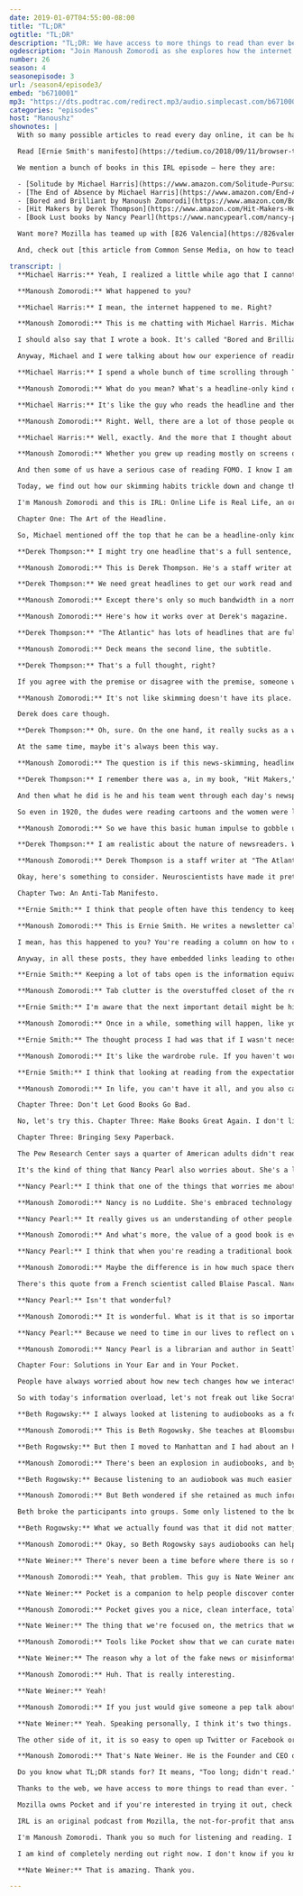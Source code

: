 ```yaml
---
date: 2019-01-07T04:55:00-08:00
title: "TL;DR"
ogtitle: "TL;DR"
description: "TL;DR: We have access to more things to read than ever before. Too much, in fact. Our reading habits have shifted. We skim a lot. We look for full stories baked into headlines. Our eyes bounce around from one article to the next, and we try and fail to manage how many things we read at once. Some of us can no longer concentrate on a book—no matter how good it might be. Reading has changed. And we’re changing alongside it. With host [Manoush Zomorodi](https://twitter.com/manoushz/), [Derek Thompson](https://twitter.com/DKThomp/) at the [Atlantic](https://www.theatlantic.com/) talks headlines; [Ernie Smith](https://twitter.com/ShortFormErnie/) from [Tedium](https://tedium.co/author/ernie/) rails against our bad browser tab habits; librarian rock star [Nancy Pearl](https://twitter.com/Nancy_Pearl/) makes the case for analog books; Beth Rogowsky discusses if audiobooks can replace reading; and [Nate Weiner](https://twitter.com/NateWeiner/) from Mozilla’s [Pocket](https://getpocket.com/) shows us one way we can manage our reading overload. Happy New Year — let’s get working on that “I will read more this year” resolution."
ogdescription: "Join Manoush Zomorodi as she explores how the internet has changed reading. And, how we're changing alongside it."
number: 26
season: 4
seasonepisode: 3
url: /season4/episode3/
embed: "b6710001"
mp3: "https://dts.podtrac.com/redirect.mp3/audio.simplecast.com/b6710001.mp3"
categories: "episodes"
host: "Manoushz"
shownotes: |
  With so many possible articles to read every day online, it can be hard to sort through what to read and what to skip. Help yourself — [give Pocket a try](https://getpocket.com/), the app and web service featured in today’s episode. Pocket brings you human curated articles that are selected to inspire, inform, and motivate you. [Learn more](http://blog.mozilla.org/internetcitizen/2019/01/07/pocket-reading/).

  Read [Ernie Smith's manifesto](https://tedium.co/2018/09/11/browser-tab-management-close-tabs/) to those of us who make reading promises we cannot possibly keep. Like his style? Sign up for his [Tedium](https://tedium.co/) newsletter.

  We mention a bunch of books in this IRL episode — here they are:

  - [Solitude by Michael Harris](https://www.amazon.com/Solitude-Pursuit-Singular-Crowded-World/dp/1250088607/)
  - [The End of Absence by Michael Harris](https://www.amazon.com/End-Absence-Reclaiming-Constant-Connection/dp/1591847923/)
  - [Bored and Brilliant by Manoush Zomorodi](https://www.amazon.com/Bored-Brilliant-Spacing-Productive-Creative/dp/1250124956/)
  - [Hit Makers by Derek Thompson](https://www.amazon.com/Hit-Makers-How-Succeed-Distraction/dp/1101980338/)
  - [Book Lust books by Nancy Pearl](https://www.nancypearl.com/nancy-pearl-books/)

  Want more? Mozilla has teamed up with [826 Valencia](https://826valencia.org/) to bring you perspectives written by students on IRL topics this season. Cymreiy P. from [De Marillac Academy](https://demarillac.org/) wrote [this piece on clickbait and homework](http://blog.mozilla.org/internetcitizen/2019/01/06/read_none_about_it/).

  And, check out [this article from Common Sense Media, on how to teach your children about clickbait](http://blog.mozilla.org/internetcitizen/2019/01/06/how-do-i-teach-my-tween-about-clickbait/).

transcript: |
  **Michael Harris:** Yeah, I realized a little while ago that I cannot read anything like the way I could when I was a child.

  **Manoush Zomorodi:** What happened to you?

  **Michael Harris:** I mean, the internet happened to me. Right?

  **Manoush Zomorodi:** This is me chatting with Michael Harris. Michael is a writer. He writes books like "Solitude" and "The End of Absence." Oh, and also fun fact: Michael writes this podcast, IRL. I mean, he didn't write the conversation I was having with him, but much of the other stuff you'll hear, he has.

  I should also say that I wrote a book. It's called "Bored and Brilliant."

  Anyway, Michael and I were talking about how our experience of reading has changed since we've spent more of our lives online. That's when Michael said he's forgotten how to read.

  **Michael Harris:** I spend a whole bunch of time scrolling through Twitter and Instagram and then I pick up a book and it's not jiggling around or shining at me. I can't do it anymore. I thought I was safe from that because I had read "War and Peace" at some point, but it turns out that just a few years of deep diving into the internet made me into a headline-only kind of reader.

  **Manoush Zomorodi:** What do you mean? What's a headline-only kind of reader?

  **Michael Harris:** It's like the guy who reads the headline and then tweets that, but didn't actually read the story.

  **Manoush Zomorodi:** Right. Well, there are a lot of those people out there. I have experienced, actually, this as well, and my sense was you crawl into bed and you got the book that you're going to read. And yet, my eyes would dance around the page like I was reading a Twitter feed instead of something that really required sustained attention.

  **Michael Harris:** Well, exactly. And the more that I thought about it, the more I realized this romantic idea I had about the kind of reader I was, the more I realized I'm not that reader anymore. I think there's a taboo around admitting it because if you've forgotten how to read, you have some kind of brain damage.

  **Manoush Zomorodi:** Whether you grew up reading mostly on screens or not, reading is changing along with the internet. The great thing about being online is that you can find information on almost everything about nearly anything, which is amazing! But some of us feel like the age of screens is biased towards quick takeaways, fun-sized portions of entertainment and enlightenment. Some of us don't have the time or we don't make the time to grab a big, juicy novel at the end of the day and dive in.

  And then some of us have a serious case of reading FOMO. I know I am one of them. We feel like we can't keep up and we can't figure out what to read and what to skip.

  Today, we find out how our skimming habits trickle down and change the way writers work; we look at what happens when there's just way, way too much to read; we ask if grabbing an old book off the shelf is still relevant; and then we meet someone who can help us wrangle all this reading abundance into something manageable and delightful.

  I'm Manoush Zomorodi and this is IRL: Online Life is Real Life, an original podcast from Mozilla.

  Chapter One: The Art of the Headline.

  So, Michael mentioned off the top that he can be a headline-only kind of reader and I think we're all guilty of that at times.

  **Derek Thompson:** I might try one headline that's a full sentence, such as, "Internet Headline Writers Hate Themselves." I might try one that has a why or how to start things off. "Why Internet Deadline Writers Hate Themselves." And then I might try one that's a little bit more old fashioned and verbless like, "The Case Against Internet Headlines.”

  **Manoush Zomorodi:** This is Derek Thompson. He's a staff writer at "The Atlantic" magazine and writers like him, I mean, they know the game we're playing. They know that shareability is more important than ever.

  **Derek Thompson:** We need great headlines to get our work read and that's what a headline is. It's marketing. So it's not a best friend, it's not an enemy. Headlines are a best frenemy.

  **Manoush Zomorodi:** Except there's only so much bandwidth in a normal person's day, and now, of course, when we search for news online, we are faced with a fire hose. There's just way, way too much, and so we're drawn to the executive summary or, yeah, even just the headline.

  **Manoush Zomorodi:** Here's how it works over at Derek's magazine.

  **Derek Thompson:** "The Atlantic" has lots of headlines that are full sentences. I'm looking at one right now. "The Midterms Could Permanently Change North Carolina Politics." The deck is, "Democrats are trying to claw back power and Republicans are trying to change the constitution to make sure they don't."

  **Manoush Zomorodi:** Deck means the second line, the subtitle.

  **Derek Thompson:** That's a full thought, right?

  If you agree with the premise or disagree with the premise, someone who doesn't want to read the whole article, but wants people to think they've read the whole article, could very easily say, "Great piece by David Graham on how Republicans are trying to change the North Carolina Constitution," or, "Terrible piece by David Graham. Republicans are not trying to change the Constitution in North Carolina."

  **Manoush Zomorodi:** It's not like skimming doesn't have its place. I skim all the time because not every writer out there is as thoughtful as Derek and his coworkers at "The Atlantic." There are many writers aggressively designing headlines to just make you click, almost like someone catfishing you on a dating site. They don't care. They just want you to click.

  Derek does care though.

  **Derek Thompson:** Oh, sure. On the one hand, it really sucks as a writer to know that 90 to 95% of your work is going into the article, rather than the headline, but that 90 to 95% of your readers are going to stop at the headline and not read your article. That is an imbalance that just exists and it sucks.

  At the same time, maybe it's always been this way.

  **Manoush Zomorodi:** The question is if this news-skimming, headline-only kind of reading is inherently a product of the internet, Derek thinks it's an evolution of how we've always consumed our news.

  **Derek Thompson:** I remember there was a, in my book, "Hit Makers," I went back to the 1920s to read the first-ever piece of newspaper analytics that was ever published in American history. It was published by a guy named George Gallup. Gallup went around to Des Moines, Iowan homes and he asked Iowans, "When you pick up 'The Des Moines Register,' what do you read?" And the people said, "I read the front page. I read the political news. I read about local politics. I'm a good civic consumer."

  And then what he did is he and his team went through each day's newspaper with these folks and pointed at articles and headlines and said, "Did you read this? Did you read this? Do you remember this?" It turned out that by far, the most popular piece of content among men was the political cartoon, not the political reporting, and the most popular thing among women was the fashion photos.

  So even in 1920, the dudes were reading cartoons and the women were looking at photos. Right? I mean, plus ça change. We have the internet now, but what are we doing? We're looking at photos and writing "LOL" over them.

  **Manoush Zomorodi:** So we have this basic human impulse to gobble up easy info, but as with so much, the internet produces a massive uptick in quantity. It raises the degree of the problem.

  **Derek Thompson:** I am realistic about the nature of newsreaders. We are not inherently a species that wants to read 1,500-word articles every day, all days of the week. We are a species that, from time to time, gets curious about reading longer articles and it's our job, it's the journalism community's job, to do our best to, essentially, write that piece that punches that ticket.

  **Manoush Zomorodi:** Derek Thompson is a staff writer at "The Atlantic."

  Okay, here's something to consider. Neuroscientists have made it pretty clear the human brain cannot multitask. We may think we're doing many things all at once, but actually, our brain is just switching attention very fast from one thing to another, so trying to understand everything, read everything at once? Not possible.

  Chapter Two: An Anti-Tab Manifesto.

  **Ernie Smith:** I think that people often have this tendency to keep all this stuff open because they don't really have any self-control.

  **Manoush Zomorodi:** This is Ernie Smith. He writes a newsletter called Tedium and he wrote a call to arms to those of us who make reading promises we cannot possibly keep.

  I mean, has this happened to you? You're reading a column on how to create new habits for the New Year, you're also on a Wikipedia page about net neutrality, and you're also browsing a listicle explaining why scrunchies are back in style. I mean, are they? Please, tell me the jury's still out on that.

  Anyway, in all these posts, they have embedded links leading to other interesting things, so you open a tab, and then another tab, and then another. Pretty soon – yeah, you know it – the tabs are breeding like bunnies and you can't close them because they're too important and interesting. So they sit there, taunting you.

  **Ernie Smith:** Keeping a lot of tabs open is the information equivalent of scheduling 15 doctors appointments in a single week. There's no way you're going to make all of them. You're going to drive yourself nuts trying.

  **Manoush Zomorodi:** Tab clutter is the overstuffed closet of the reading mind and Ernie says, "We need to let it go."

  **Ernie Smith:** I'm aware that the next important detail might be hiding behind the next tab like the world's smallest needle in the world's largest haystack. But by keeping every tab open, I let the haystack win because I give every piece of information the same amount of value.

  **Manoush Zomorodi:** Once in a while, something will happen, like your laptop will crash and you lose all those tabs at once. You freak out, of course, but then this feeling of relief sets in. Maybe that feeling is worth replicating on purpose. Ernie thinks so.

  **Ernie Smith:** The thought process I had was that if I wasn't necessarily looking at something within, say, a 20-minute period, I would set up a plug-in so that I would automatically close that tab because I figured, "Well, if I leave that tab open, I'm just probably ..." It becomes a digital pack rat kind of situation, you know? At some point, you're just like letting the idea of reading the story later beat out the simple desire to do searches and find information that you can use.

  **Manoush Zomorodi:** It's like the wardrobe rule. If you haven't worn it in the last two years, then you need to donate that stupid blouse that you bought on holiday when you thought you were a new person.

  **Ernie Smith:** I think that looking at reading from the expectation that you're never going to get through everything, it kind of frees you a little bit to simply say, "Hey, this is something that I could have some control over."

  **Manoush Zomorodi:** In life, you can't have it all, and you also can't read it all. Find a link to Ernie's manifesto in the show notes at IRLpodcast.org and sign up for his newsletter, Tedium, while you're at it. I know, I know, I just gave you one more thing to read. Sorry!

  Chapter Three: Don't Let Good Books Go Bad.

  No, let's try this. Chapter Three: Make Books Great Again. I don't like that either.

  Chapter Three: Bringing Sexy Paperback.

  The Pew Research Center says a quarter of American adults didn't read a book in the past 12 months. In a 2017 survey from The Reading Agency, over two-thirds of Brits wish they had more time to read. It's not so much that books, actual printed books, are going anywhere anytime soon, but there's no denying that for many of us, concentrating on a good novel is just harder than it used to be.

  It's the kind of thing that Nancy Pearl also worries about. She's a librarian and an author.

  **Nancy Pearl:** I think that one of the things that worries me about the future of reading is that we don't give reading the same sexiness or importance that we give other aspects of our life.

  **Manoush Zomorodi:** Nancy is no Luddite. She's embraced technology and online reading like most of us, but she does believe that there's something about the printed page that can transport us in a way that digital reading cannot.

  **Nancy Pearl:** It really gives us an understanding of other people. You know, Manoush, we spend so much time in our own heads and with the people who think the way we think, that we rarely get out of that. The place where you can get out of that, where you can spend time in another person's consciousness, in another person's shoes, if you will, is in the reading of a book.

  **Manoush Zomorodi:** And what's more, the value of a good book is even simpler for her.

  **Nancy Pearl:** I think that when you're reading a traditional book and you're holding it in your hand and you have the physicality of it, not to mention the kind of aesthetic sense of that nice new book smell, that's so different from reading on an eReader. To me, an eReader, it's very cold. The page sort of exists there, but then it disappears when you turn it, when you turn to the next page.

  **Manoush Zomorodi:** Maybe the difference is in how much space there is around the text, and I don't mean how big the margins are, I mean how much psychological space. A lot of things tend to solve themselves when you build in a little mental elbow room.

  There's this quote from a French scientist called Blaise Pascal. Nancy and I both love it. It goes, "All of humanity's problems stem from man's inability to sit quietly in a room alone."

  **Nancy Pearl:** Isn't that wonderful?

  **Manoush Zomorodi:** It is wonderful. What is it that is so important about maintaining the ability to sit down, alone, and read a book for half an hour?

  **Nancy Pearl:** Because we need to time in our lives to reflect on what we're reading, where we are in our life, what we're doing. That sort of reflection that reading almost forces you to partake in, that kind of reflection can only be done in a quiet place.

  **Manoush Zomorodi:** Nancy Pearl is a librarian and author in Seattle. She wrote, "Book Lust: A Guide to Good Reading." She even has an action figure made in her likeness, if you're into that kind of thing.

  Chapter Four: Solutions in Your Ear and in Your Pocket.

  People have always worried about how new tech changes how we interact with ideas. When people first started writing and reading, for example, ancient Greek philosopher Socrates freaked out. "If we could just write everything down," he worried, "we'd lose our ability to remember!" That may be partly true, but we gained access to so much more information, and that is a wonderful thing.

  So with today's information overload, let's not freak out like Socrates. Let's look at a couple of ways we can manage and adapt our reading habits.

  **Beth Rogowsky:** I always looked at listening to audiobooks as a form of cheating.

  **Manoush Zomorodi:** This is Beth Rogowsky. She teaches at Bloomsburg University of Pennsylvania.

  **Beth Rogowsky:** But then I moved to Manhattan and I had about an hour commute on the train. I started listening to audiobooks. I became somewhat addicted.

  **Manoush Zomorodi:** There's been an explosion in audiobooks, and by extension, podcasts, like this one. With seemingly less time for everything, people are choosing to listen to stories more than ever. Beth, too.

  **Beth Rogowsky:** Because listening to an audiobook was much easier than reading. I could kind of do other things, like be on a train. It wasn't as cognitively demanding as sitting with a book and being focused for that.

  **Manoush Zomorodi:** But Beth wondered if she retained as much information if she listened to a book instead of actually reading one. So, she did a study.

  Beth broke the participants into groups. Some only listened to the book, some only read it, and some did both at the same time. Then they were all quizzed.

  **Beth Rogowsky:** What we actually found was that it did not matter; you retained the same information. So it really made the case, if you're needing to prep for book club, go ahead and enjoy that audiobook because you will still retain enough to be able to have an intelligent conversation on the book.

  **Manoush Zomorodi:** Okay, so Beth Rogowsky says audiobooks can help us digest more content and more books. And yes, that is just one small study, but it's encouraging. Where it won't help though is with Ernie's "tab everything" problem or Derek's "Just the headlines, ma'am" problem.

  **Nate Weiner:** There's never been a time before where there is so much amazing, interesting stories and ideas and perspectives out there. The reality is, there's more to consume than we probably have the time for.

  **Manoush Zomorodi:** Yeah, that problem. This guy is Nate Weiner and he made an app that I've actually been using for years. Mozilla bought it in 2017. It's called Pocket.

  **Nate Weiner:** Pocket is a companion to help people discover content that's worth their time and attention. It also creates this great personal space where you can capture and save the things that are fascinating to you and really be able to focus, absorb, and draw out all the great things that you discover on the web.

  **Manoush Zomorodi:** Pocket gives you a nice, clean interface, totally distraction-free. You bookmark your reads wherever you find them, and when you're ready, Pocket's ready for you. It's just the stuff that you have saved and a few curated suggestions from the Pocket team, if you're interested.

  **Nate Weiner:** The thing that we're focused on, the metrics that we care about are actually not saves or just people who open the app, but are they successful? Do they come back and read the things they've saved? We look at those signals that help us indicate that they actually got value out of the product.

  **Manoush Zomorodi:** Tools like Pocket show that we can curate material for ourselves. We can sort through the junk and find the quality stuff.

  **Nate Weiner:** The reason why a lot of the fake news or misinformation shows up on platforms like Facebook or Twitter is because they are built for sensationalism, they are built for retweeting and clicking things that are meant to draw your attention. Then you land there and you're like, "Oh, I don't know about this." It's rare that fake news actually gets saved to Pocket.

  **Manoush Zomorodi:** Huh. That is really interesting.

  **Nate Weiner:** Yeah!

  **Manoush Zomorodi:** If you just would give someone a pep talk about getting back into reading, what would you ... Because I do hear this from a lot of people. They're like, "Oh my god. I just don't read, really read, anymore."

  **Nate Weiner:** Yeah. Speaking personally, I think it's two things. One is reading and sharing stories, it's one of the only and best ways that we can just grow as people.

  The other side of it, it is so easy to open up Twitter or Facebook or Reddit on my phone, but I never feel good about it after I leave. I never feel fulfilled. But when I actually go sit down and read something in Pocket, every single time I'm like, "Man, I need to do that more" because you feel like you've learned something or actually used that time valuably. That, to me, is the biggest reason to do it.

  **Manoush Zomorodi:** That's Nate Weiner. He is the Founder and CEO of Pocket.

  Do you know what TL;DR stands for? It means, "Too long; didn't read." It's a little flag you'll find online that basically says, "Here's the summary," or, "Here's the bullet point version in case you're trying to digest this long read while hanging from a strap on the subway." Letting you choose how you digest your content is something that we can definitely get behind here at IRL. So we wanted to give you a little TL;DR of our own. Here it is:

  Thanks to the web, we have access to more things to read than ever. Too much, in fact. Our reading habits have shifted. We like to skim a lot. We look for full stories baked into headlines. We try and fail to manage how many things we read at once. Some of us can no longer concentrate on a book, no matter how good it might be. Reading has changed! And we can change alongside it. We can count on audiobooks and podcasts to help and read it later tools to curate our reading lists. I think it's all going to be okay.

  Mozilla owns Pocket and if you're interested in trying it out, check out GetPocket.com and sign up for free, or you can find the link in the show notes and at IRLpodcast.org.

  IRL is an original podcast from Mozilla, the not-for-profit that answers to internet users, not shareholders. If you haven't subscribed to the podcast yet, I'd love it if you did, and let us know what you think. Leave a rating and a review on Apple Podcasts.

  I'm Manoush Zomorodi. Thank you so much for listening and reading. I'll see you back here in a couple of weeks.

  I am kind of completely nerding out right now. I don't know if you know this, but I'm like a Pocket freak. Talking to you is like talking to an app rockstar right now.

  **Nate Weiner:** That is amazing. Thank you.

---
```

